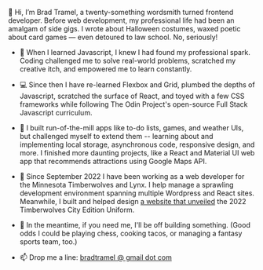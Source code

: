 👋 Hi, I’m Brad Tramel, a twenty-something wordsmith turned frontend developer. Before web development, my professional life had been an amalgam of side gigs. I wrote about Halloween costumes, waxed poetic about card games — even detoured to law school. No, seriously!

- 💭 When I learned Javascript, I knew I had found my professional spark. Coding challenged me to solve real-world problems, scratched my creative itch, and empowered me to learn constantly.

- 💻 Since then I have re-learned Flexbox and Grid, plumbed the depths of Javascript, scratched the surface of React, and toyed with a few CSS frameworks while following The Odin Project's open-source Full Stack Javascript curriculum. 

- 📱 I built run-of-the-mill apps like to-do lists, games, and weather UIs, but challenged myself to extend them -- learning about and implementing local storage, asynchronous code, responsive design, and more. I finished more daunting projects, like a React and Material UI web app that recommends attractions using Google Maps API.

- 🐺 Since September 2022 I have been working as a web developer for the Minnesota Timberwolves and Lynx. I help manage a sprawling development environment spanning multiple Wordpress and React sites. Meanwhile, I built and helped design <a href="https://www.timberwolves.com/canvas">a website that unveiled</a> the 2022 Timberwolves City Edition Uniform.

- 🌱 In the meantime, if you need me, I'll be off building something. (Good odds I could be playing chess, cooking tacos, or managing a fantasy sports team, too.)  

- 📫 Drop me a line: <a href="http://mailto:bradtramel@gmail.com">bradtramel @ gmail dot com</a>

<!---
btramel/btramel is a ✨ special ✨ repository because its `README.md` (this file) appears on your GitHub profile.
You can click the Preview link to take a look at your changes.
--->
